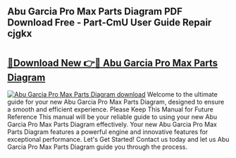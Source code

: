 ## Abu Garcia Pro Max Parts Diagram PDF Download Free - Part-CmU User Guide Repair cjgkx

# <h2><a href="http://dfi0hdq.blite.top/?on=Abu+Garcia+Pro+Max+Parts+Diagram">🔗Download New 👉🔴 Abu Garcia Pro Max Parts Diagram</a></h2>

[![Abu Garcia Pro Max Parts Diagram download](https://i.imgur.com/lujVjoI.png)](http://dfi0hdq.blite.top/?on=Abu+Garcia+Pro+Max+Parts+Diagram)
Welcome to the ultimate guide for your new Abu Garcia Pro Max Parts Diagram, designed to ensure a smooth and efficient experience. Please Keep This Manual for Future Reference This manual will be your reliable guide to using your new Abu Garcia Pro Max Parts Diagram effectively. Your new Abu Garcia Pro Max Parts Diagram features a powerful engine and innovative features for exceptional performance. Let's Get Started! Contact us today and let us Abu Garcia Pro Max Parts Diagram guide you through the process.
